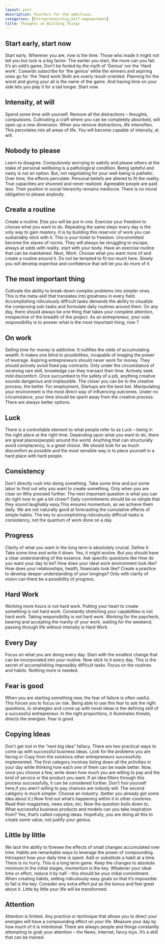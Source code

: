 ```yaml
---
layout: post
description: Pointers for the ambitious.
categories: [Entrepreneurship,Self-empowerment]
title: Thoughts on Building Things
---
```

## Start early, start now
Start early. Wherever you are, now is the time. Those who made it might not tell you but luck is a big factor. The earlier you start, the more can you fail. It’s an odd’s game. Don’t be fooled by the myth of ‘Genius’ nor the ‘Hard work’. Cowards subscribe for ‘the genius’ while the winners and aspiring ones go for ‘the ‘Hard work’.Both are overly result-oriented. Planning for the worst and giving your all is the name of the game. And having time on your side lets you play it for a tad longer. Start now.

## Intensity, at will
Spend some time with yourself. Remove all the distractions – thoughts, compulsions. Cultivating a  craft where you can be completely absorbed, will open up a new dimension. When you remove distractions, life intensifies. This percolates into all areas of life. You will become capable of intensity, at will.

## Nobody to please
Learn to disagree. Compulsively worrying to satisfy and please others at the stake of personal wellbeing is a pathological condition. Being spiteful and nasty is not an option. But, not negotiating for your well-being is pathetic. Over time, the effects percolate. Personal beliefs are altered to fit the reality. True capacities are shunned and never realized. Agreeable people are paid less. Their position in social hierarchy remains mediocre. There is no moral obligation to please anybody.

## Create a routine
Create a routine. Else you will be put in one. Exercise your freedom to choose what you want to do. Repeating the same steps every day is the only way to gain mastery. It is by building this reservoir of work you can sustainably stick with it. This is your ticket to freedom. Uncommitted become the slaves of norms. They will always be struggling to escape, always at odds with reality. start with your body. Have an exercise routine that can be maintained. Next, Work. Choose what you want more of and create a routine around it. Do not be tempted to fit too much here. Slowly you will develop expertise and confidence that will let you do more of it.

## The most important thing
Cultivate the ability to break-down complex problems into simpler ones. This is the meta-skill that translates into greatness in every field. Accomplishing ridiculously difficult tasks demands the ability to visualize the composing sub-tasks and formulate daily routines around them. On any day, there should always be one thing that takes your complete attention, irrespective of the breadth of the project. As an entrepreneur, your sole responsibility is to answer what is the most important thing, now ?

## On work
Selling time for money is addictive. It nullifies the odds of accumulating wealth. It makes one blind to possibilities, incapable of imaging the power of leverage. Aspiring entrepreneurs should never work for money. They should actively avoid fixed pay contracts. Only under the circumstance of receiving rare skill, knowledge can they transact their time. Actively seek mild discomfort. Once succumbed to the safety of a job, anything creative sounds dangerous and implausible. The closer you can be to the creative process, the better. For employment, Startups are the best bet. Manipulating your environment is the most direct way of influencing outcomes. Under no circumstance, your time should be spent away from the creative process. There are always better options.

## Luck
There is a controllable element to what people refer to as Luck – being in the right place at the right time. Depending upon what you want to do, there are great places(people) around the world. Anything that can structurally avoid complacency, is a great choice. We should look for as much discomfort as possible and the most sensible way is to place yourself in a hard place with hard people.

## Consistency
Don’t directly rush into doing something. Take some time and put some labor to find out why you want to create something. Only when you are clear on Why proceed further. The next important question is what you can do right now to get a bit closer? Daily commitments should be so simple that they sound laughably easy.This ensures momentum, as we achieve them daily. We are not naturally good at forecasting the cumulative effects of simple habits. The key to accomplishing ridiculously difficult tasks is consistency, not the quantum of work done on a day.

## Progress
Clarity of what you want in the long term is absolutely crucial. Define it. Take some time and write it down. Yes, it might evolve. But you should have a clear understanding of the essence. Ask specific questions like How do you want your day to be? How does your ideal work environment look like? How does your relationships, health, financials look like? Create a practice to develop deeper understanding of your longings? Only with clarity of vision can there be a possibility of progress.

## Hard Work
Working more hours is not hard work. Putting your heart to create something is not hard work. Constantly stretching your capabilities is not hard work. Taking responsibility is not hard work. Working for the paycheck, bearing and accepting the inanity of your work, waiting for the weekend, passing through life without intensity is Hard Work.

## Every Day
Focus on what you are doing every day. Start with the smallest change that can be incorporated into your routine. Now stick to it every day. This is the secret of accomplishing impossibly difficult tasks. Focus on the routines and habits. Nothing more is needed.

## Fear is good
When you are starting something new, the fear of failure is often useful. This forces you to focus on risk. Being able to use this fear to ask the right questions, to strategies and come up with novel ideas is the defining skill of a successful entrepreneur. In the right proportions, it illuminates threats, directs the energies. Fear is good.

## Copying Ideas
Don’t get lost in the “next big idea” fallacy. There are two practical ways to come up with successful business ideas. Look for the problems you are facing or Copy from the solutions other entrepreneurs successfully implemented. The first category involves listing down all the activities in your day while thinking how each one of them can be made better. Now, once you choose a few, write down how much you are willing to pay and the kind of service or the product you want. If an idea filters through this process successfully, it can be considered further. Don’t fool yourself here,if you aren’t willing to pay chances are nobody will. The second category is much simpler. Choose an industry. (better you already got some idea about it.).Now find out what’s happening within it in other countries. Read their magazines, news sites, etc. Now the question boils down to, What successful business products and models can you take inspiration from? Yes, that’s called copying ideas. Hopefully, you are doing all this to create some value, not justify your genius.

## Little by little
We lack the ability to foresee the effects of small changes accumulated over time. Habits are remarkable ways to leverage the power of compounding. Introspect how your daily time is spent. Add or substitute a habit at a time. There is no hurry. This is a long term game. Keep the changes to absolute minimum.In the initial stages, momentum is the key. Whatever your ideal time or effort, reduce it by half – this should be your initial commitment. When creating habits, setting ridiculously easy goals so that it’s impossible to fail is the key. Consider any extra effort put as the bonus and feel great about it. Little by little your life will be transformed.

## Attention
Attention is limited. Any practice or technique that allows you to direct your energies will have a compounding effect on your life. Measure your day by how much of it is intentional. There are always people and things constantly attempting to grab your attention – the News, Internet, fancy toys. It’s a skill that can be trained.



